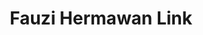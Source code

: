 ---
title: "Fauzi Hermawan Link"
# Profile settings
profileImage: "images/pp.jpg"        # path under static/
name: "Fauzi Hermawan"
description: "3D Artist"
socials:
 # - url: "https://twitter.com/yourhandle"
 #   icon: "fab fa-twitter"
  - url: "https://www.linkedin.com/in/fauzi-hermawan"
    icon: "fab fa-linkedin"
  - url: "https://www.instagram.com/fzi_rh/"
    icon: "fab fa-instagram"
  - url: "https://www.youtube.com/@pawz3d"
    icon: "fab fa-youtube"
  - url: "https://www.behance.net/fauzirh"
    icon: "fab fa-behance"
  - url: "https://discordapp.com/users/816812619679793204"
    icon: "fab fa-discord"

# You can add as many links as you want!

# Link cards
links:
  - href: "https://fauzihermawan.com"
    icon: "fas fa-globe"
    title: "Personal Website"
    description: "Visit my website"
  - href: "https://fauzihermawan.com/portofolio"
    icon: "fas fa-pen"
    title: "Portofolio"
    description: "Check out my portfolio"
  - href: "https://drive.google.com/file/d/1XFcRdGqaYOAjW878u1Z7i6GGw_M8MxPu/view?usp=sharing"
    icon: "fas fa-id-card"
    title: "Resume"
    description: "Download my resume"
  - href: "https://www.fiverr.com/s/kLjxDEw"
    icon: "fas fa-shop"
    title: Commision
    description: "Commision in fiverr"
  #- href: "https://blog.your.site"
  #  icon: "fas fa-blog"
  #  title: "My Blog"
  #  description: "Read my latest articles"
  #- href: "https://github.com/you"
  #  icon: "fab fa-github"
  #  title: "GitHub"
  #  description: "Explore my open-source projects"
  #- href: "https://youtube.com/yourchannel"
  #  icon: "fab fa-youtube"
  #  title: "YouTube Channel"
  #  description: "Watch my tutorials"
  #- href: "https://course.your.site"
  #  icon: "fas fa-book"
  #  title: "Online Course"
  #  description: "Learn web development"
  #- href: "https://buymeacoffee.com/you"
  #  icon: "fas fa-coffee"
  #  title: "Buy Me a Coffee"
  #  description: "Support my work"
  - href: "mailto:mail@fauzihermawan.com"
    icon: "fas fa-envelope"
    title: "Email Me"
    description: "For collaborations"
  - href: "mailto:mail@fauzihermawan.com"
    icon: "fab fa-whatsapp"
    title: "Whatsapp Me"
    description: "For more info"
  #- href: "https://newsletter.your.site"
  #  icon: "fas fa-newspaper"
  #  title: "Newsletter"
  #  description: "Subscribe for updates"
  #- href: "https://podcast.your.site"
  #  icon: "fas fa-podcast"
  #  title: "Podcast"
  #  description: "Listen to my show"

# Spotify playlist embed. You can add embed by rigth clicking on your spotify playlist -> Share -> Copy embed. After copying the embed, replace it with the iframe below.
#spotifyPlaylist:
#  iframe: '<iframe style="border-radius:12px" src="https://open.spotify.com/embed/playlist/6zcsSLDrLiCpX8KDzNiIhS?utm_source=generator" width="100%" height="152" frameborder="0" allow="autoplay; clipboard-write; encrypted-media; fullscreen; picture-in-picture" loading="lazy"></iframe>'

# Messaging Etiquette. You can add new rules as per your needs.
#messaging:
#  title: "Messaging Etiquette"
#  items:
#    - icon: "fas fa-check-circle"
#      color: "text-green-400"
#      text: "Please include context about why you're reaching out and how I can help."
#    - icon: "fas fa-check-circle"
#      color: "text-green-400"
#      text: "For collaboration requests, include details about the project scope and timeline."
#    - icon: "fas fa-check-circle"
#      color: "text-green-400"
#      text: "I typically respond within 2-3 business days for professional inquiries."
#    - icon: "fas fa-times-circle"
#      color: "text-red-400"
#      text: "Please don't send unsolicited sales pitches or recruitment messages."


#  REMOVE "How to Customize This Page" section by removing the line "{{ partial "Instructions.html" . }}" in index.html file under layouts/


# About section (optional section)

# about:
#   title: "About Me"
#   sections:
#     - heading: "Professional Background"
#       content: "I'm a full-stack developer with 5+ years of experience building web applications. Specialized in JavaScript frameworks and cloud architecture."
#     # - heading: "Current Focus"
#     #   content: "Currently working on open-source tools to improve developer productivity and accessibility in web development."
#     # - heading: "Personal Interests"
#     #   content: "When not coding, I enjoy photography, hiking, and contributing to local tech communities through mentorship programs."
---